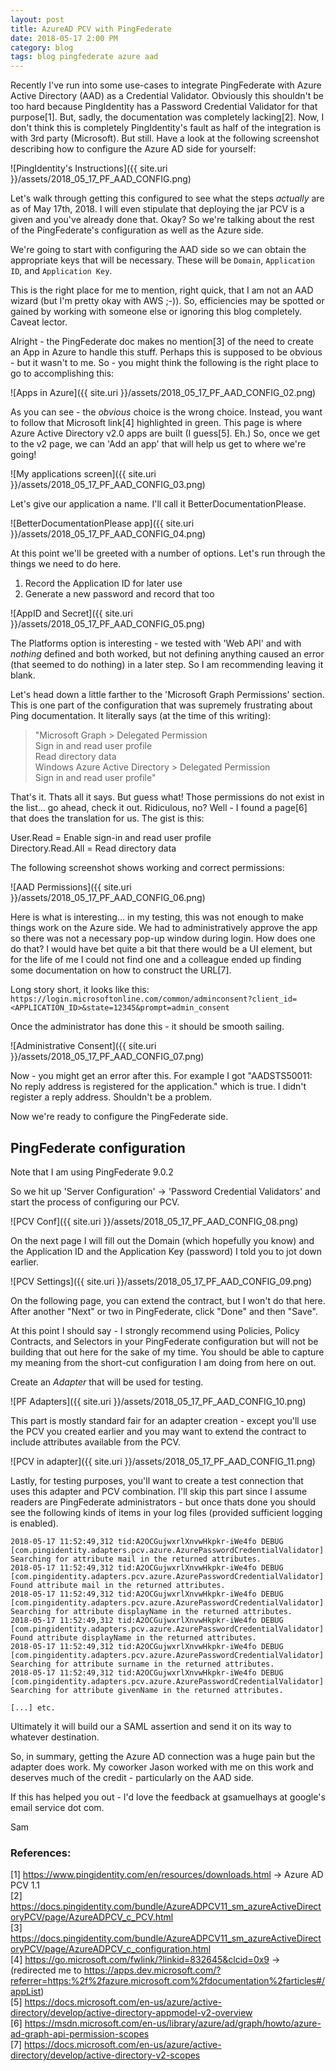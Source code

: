 ```yaml
---
layout: post
title: AzureAD PCV with PingFederate
date: 2018-05-17 2:00 PM
category: blog 
tags: blog pingfederate azure aad 
---
```


Recently I've run into some use-cases to integrate PingFederate with Azure Active Directory (AAD) as a Credential Validator. Obviously this shouldn't be too hard because PingIdentity has a Password Credential Validator for that purpose[1]. But, sadly, the documentation was completely lacking[2]. Now, I don't think this is completely PingIdentity's fault as half of the integration is with 3rd party (Microsoft). But still. Have a look at the following screenshot describing how to configure the Azure AD side for yourself:

![PingIdentity's Instructions]({{ site.uri }}/assets/2018_05_17_PF_AAD_CONFIG.png)

Let's walk through getting this configured to see what the steps *actually* are as of May 17th, 2018. I will even stipulate that deploying the jar PCV is a given and you've already done that. Okay? So we're talking about the rest of the PingFederate's configuration as well as the Azure side.

We're going to start with configuring the AAD side so we can obtain the appropriate keys that will be necessary. These will be `Domain`, `Application ID`, and `Application Key`.

This is the right place for me to mention, right quick, that I am not an AAD wizard (but I'm pretty okay with AWS ;-)). So, efficiencies may be spotted or gained by working with someone else or ignoring this blog completely. Caveat lector.

Alright - the PingFederate doc makes no mention[3] of the need to create an App in Azure to handle this stuff. Perhaps this is supposed to be obvious - but it wasn't to me. So - you might think the following is the right place to go to accomplishing this:

![Apps in Azure]({{ site.uri }}/assets/2018_05_17_PF_AAD_CONFIG_02.png)

As you can see - the _obvious_ choice is the wrong choice. Instead, you want to follow that Microsoft link[4] highlighted in green. This page is where Azure Active Directory v2.0 apps are built (I guess[5]. Eh.) So, once we get to the v2 page, we can 'Add an app' that will help us get to where we're going!

![My applications screen]({{ site.uri }}/assets/2018_05_17_PF_AAD_CONFIG_03.png)

Let's give our application a name. I'll call it BetterDocumentationPlease. 

![BetterDocumentationPlease app]({{ site.uri }}/assets/2018_05_17_PF_AAD_CONFIG_04.png)

At this point we'll be greeted with a number of options. Let's run through the things we need to do here. 

1) Record the Application ID for later use<br>
2) Generate a new password and record that too

![AppID and Secret]({{ site.uri }}/assets/2018_05_17_PF_AAD_CONFIG_05.png)

The Platforms option is interesting - we tested with 'Web API' and with _nothing_ defined and both worked, but not defining anything caused an error (that seemed to do nothing) in a later step. So I am recommending leaving it blank.

Let's head down a little farther to the 'Microsoft Graph Permissions' section. This is one part of the configuration that was supremely frustrating about Ping documentation. It literally says (at the time of this writing):

>"Microsoft Graph > Delegated Permission<br>
>Sign in and read user profile<br>
>Read directory data<br>
>Windows Azure Active Directory > Delegated Permission<br>
>Sign in and read user profile"

That's it. Thats all it says. But guess what! Those permissions do not exist in the list... go ahead, check it out. Ridiculous, no? Well - I found a page[6] that does the translation for us. The gist is this: 

User.Read = Enable sign-in and read user profile<br>
Directory.Read.All = Read directory data

The following screenshot shows working and correct permissions:

![AAD Permissions]({{ site.uri }}/assets/2018_05_17_PF_AAD_CONFIG_06.png)

Here is what is interesting... in my testing, this was not enough to make things work on the Azure side. We had to administratively approve the app so there was not a necessary pop-up window during login. How does one do that? I would have bet quite a bit that there would be a UI element, but for the life of me I could not find one and a colleague ended up finding some documentation on how to construct the URL[7]. 

Long story short, it looks like this:<br>
`https://login.microsoftonline.com/common/adminconsent?client_id=<APPLICATION_ID>&state=12345&prompt=admin_consent`

Once the administrator has done this - it should be smooth sailing.

![Administrative Consent]({{ site.uri }}/assets/2018_05_17_PF_AAD_CONFIG_07.png)


Now - you might get an error after this. For example I got "AADSTS50011: No reply address is registered for the application." which is true. I didn't register a reply address. Shouldn't be a problem.

Now we're ready to configure the PingFederate side.

## PingFederate configuration

Note that I am using PingFederate 9.0.2

So we hit up 'Server Configuration' -> 'Password Credential Validators' and start the process of configuring our PCV.

![PCV Conf]({{ site.uri }}/assets/2018_05_17_PF_AAD_CONFIG_08.png)

On the next page I will fill out the Domain (which hopefully you know) and the Application ID and the Application Key (password) I told you to jot down earlier.

![PCV Settings]({{ site.uri }}/assets/2018_05_17_PF_AAD_CONFIG_09.png)

On the following page, you can extend the contract, but I won't do that here. After another "Next" or two in PingFederate, click "Done" and then "Save". 

At this point I should say - I strongly recommend using Policies, Policy Contracts, and Selectors in your PingFederate configuration but will not be building that out here for the sake of my time. You should be able to capture my meaning from the short-cut configuration I am doing from here on out.

Create an _Adapter_ that will be used for testing.

![PF Adapters]({{ site.uri }}/assets/2018_05_17_PF_AAD_CONFIG_10.png)

This part is mostly standard fair for an adapter creation - except you'll use the PCV you created earlier and you may want to extend the contract to include attributes available from the PCV. 

![PCV in adapter]({{ site.uri }}/assets/2018_05_17_PF_AAD_CONFIG_11.png)


Lastly, for testing purposes, you'll want to create a test connection that uses this adapter and PCV combination. I'll skip this part since I assume readers are PingFederate administrators - but once thats done you should see the following kinds of items in your log files (provided sufficient logging is enabled).

```
2018-05-17 11:52:49,312 tid:A2OCGujwxrlXnvwHkpkr-iWe4fo DEBUG [com.pingidentity.adapters.pcv.azure.AzurePasswordCredentialValidator] Searching for attribute mail in the returned attributes.
2018-05-17 11:52:49,312 tid:A2OCGujwxrlXnvwHkpkr-iWe4fo DEBUG [com.pingidentity.adapters.pcv.azure.AzurePasswordCredentialValidator] Found attribute mail in the returned attributes.
2018-05-17 11:52:49,312 tid:A2OCGujwxrlXnvwHkpkr-iWe4fo DEBUG [com.pingidentity.adapters.pcv.azure.AzurePasswordCredentialValidator] Searching for attribute displayName in the returned attributes.
2018-05-17 11:52:49,312 tid:A2OCGujwxrlXnvwHkpkr-iWe4fo DEBUG [com.pingidentity.adapters.pcv.azure.AzurePasswordCredentialValidator] Found attribute displayName in the returned attributes.
2018-05-17 11:52:49,312 tid:A2OCGujwxrlXnvwHkpkr-iWe4fo DEBUG [com.pingidentity.adapters.pcv.azure.AzurePasswordCredentialValidator] Searching for attribute surname in the returned attributes.
2018-05-17 11:52:49,312 tid:A2OCGujwxrlXnvwHkpkr-iWe4fo DEBUG [com.pingidentity.adapters.pcv.azure.AzurePasswordCredentialValidator] Searching for attribute givenName in the returned attributes.

[...] etc.
```

Ultimately it will build our a SAML assertion and send it on its way to whatever destination. 

So, in summary, getting the Azure AD connection was a huge pain but the adapter does work. My coworker Jason worked with me on this work and deserves much of the credit - particularly on the AAD side. 

If this has helped you out - I'd love the feedback at gsamuelhays at google's email service dot com.

Sam


### References:
[1] https://www.pingidentity.com/en/resources/downloads.html -> Azure AD PCV 1.1<br>
[2] https://docs.pingidentity.com/bundle/AzureADPCV11_sm_azureActiveDirectoryPCV/page/AzureADPCV_c_PCV.html<br>
[3] https://docs.pingidentity.com/bundle/AzureADPCV11_sm_azureActiveDirectoryPCV/page/AzureADPCV_c_configuration.html<br>
[4] https://go.microsoft.com/fwlink/?linkid=832645&clcid=0x9 -> (redirected me to https://apps.dev.microsoft.com/?referrer=https:%2f%2fazure.microsoft.com%2fdocumentation%2farticles#/appList)<br>
[5] https://docs.microsoft.com/en-us/azure/active-directory/develop/active-directory-appmodel-v2-overview<br>
[6] https://msdn.microsoft.com/en-us/library/azure/ad/graph/howto/azure-ad-graph-api-permission-scopes<br>
[7] https://docs.microsoft.com/en-us/azure/active-directory/develop/active-directory-v2-scopes<br>

